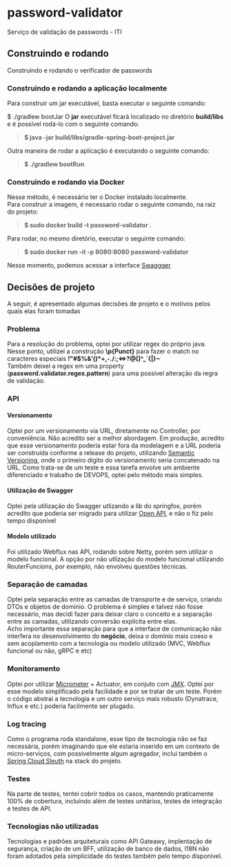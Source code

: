 # password-validator
Serviço de validação de passwords - ITI

## Construindo e rodando
Construindo e rodando o verificador de passwords

### Construindo e rodando a aplicação localmente
Para construir um jar executável, basta executar o seguinte comando:

$ ./gradlew bootJar
O **jar** executável ficará localizado no diretório __build/libs__ e é possível rodá-lo com o seguinte comando:

> **$ java -jar build/libs/gradle-spring-boot-project.jar**

Outra maneira de rodar a aplicação é executando o seguinte comando:

> **$ ./gradlew bootRun**

### Construindo e rodando via Docker
Nesse método, é necessário ter o Docker instalado localmente.  
Para construir a imagem, é necessario rodar o seguinte comando, na raiz do projeto:  
> **$ sudo docker build -t password-validator .**

Para rodar, no mesmo diretório, executar o seguinte comando:  
> **$ sudo docker run -it -p 8080:8080 password-validator**  

Nesse momento, podemos acessar a interface [Swaggger](http://localhost:8080/swagger-ui.html)

## Decisões de projeto
A seguir, é apresentado algumas decisões de projeto e o motivos pelos quais elas foram tomadas

### Problema
Para a resolução do problema, optei por utilizar regex do próprio java. Nesse ponto, utilizei a construção **\p{Punct}** para fazer o match no caracteres especiais **!"#$%&'()*+,-./:;<=>?@[\]^_`{|}~**  
Também deixei a regex em uma property (**password.validator.regex.pattern**) para uma possível alteração da regra de validação.

### API
#### Versionamento
Optei por um versionamento via URL, diretamente no Controller, por conveniência. Não acredito ser a melhor abordagem. Em produção, acredito que esse versionamento poderia estar fora da modelagem e a URL poderia ser construída conforme a release do projeto, utilizando [Semantic Versioning](https://semver.org/), onde o primeiro dígito do versionamento seria concatenado na URL. Como trata-se de um teste e essa tarefa envolve um ambiente diferenciado e trabalho de DEVOPS, optei pelo método mais simples.
#### Utilização de Swagger
Optei pela utilização do Swagger utlizando a lib do springfox, porém acredito que poderia ser migrado para utilizar [Open API](https://www.openapis.org/), e não o fiz pelo tempo disponível

#### Modelo utilizado
Foi utilizado Webflux nas API, rodando sobre Netty, porém sem utilizar o modelo funcional. A opção por não utlização do modelo funcional utilizando RouterFuncions, por exemplo, não envolveu questões técnicas.

### Separação de camadas
Optei pela separação entre as camadas de transporte e de serviço, criando DTOs e objetos de domínio. O problema é simples e talvez não fosse necessário, mas decidi fazer para deixar claro o conceito e a separação entre as camadas, utilizando conversão explícita entre elas.  
Acho importante essa separação para que a interface de comunicação não interfera no desenvolvimento do **negócio**, deixa o domínio mais coeso e sem acoplamento com a tecnologia ou modelo utilizado (MVC, Webflux funcional ou não, gRPC e etc)

### Monitoramento
Optei por utilizar [Micrometer](https://micrometer.io/) + Actuator, em conjuto com [JMX](https://micrometer.io/docs/registry/jmx). Optei por esse modelo simplificado pela facilidade e por se tratar de um teste. Porém o código abstrai a tecnologia e um outro serviço mais robusto (Dynatrace, Influx e etc.) poderia facilmente ser plugado.

### Log tracing
Como o programa roda standalone, esse tipo de tecnologia não se faz necessária, porém imaginando que ele estaria inserido em um contexto de micro-serviços, com possivelmente algum agregador, inclui também o [Spring Cloud Sleuth](https://spring.io/projects/spring-cloud-sleuth) na stack do projeto.

### Testes
Na parte de testes, tentei cobrir todos os casos, mantendo praticamente 100% de cobertura, incluíndo além de testes unitários, testes de integração e testes de API.

### Tecnologias não utilizadas
Tecnologias e padrões arquiteturais como API Gateawy, implentação de segurança, criação de um BFF, utilização de banco de dados, I18N não foram adotados pela simplicidade do testes também pelo tempo disponível.
